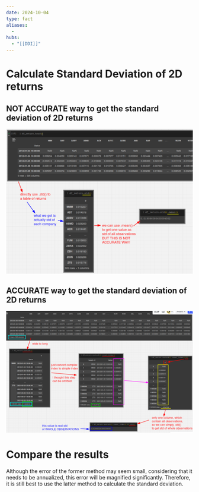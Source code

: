 ```yaml
---
date: 2024-10-04
type: fact
aliases:
  -
hubs:
  - "[[DDI]]"
---
```


# Calculate Standard Deviation of 2D returns

## NOT ACCURATE way to get the standard deviation of 2D returns

![get_std_from_2D_returns_not_accurate.png](../../assets/imgs/get_std_from_2D_returns_not_accurate.png)

## ACCURATE way to get the standard deviation of 2D returns

![get_real_std_from_2D_returns.png](../../assets/imgs/get_real_std_from_2D_returns.png)


# Compare the results

Although the error of the former method may seem small, considering that it needs to be annualized, this error will be magnified significantly. Therefore, it is still best to use the latter method to calculate the standard deviation.

